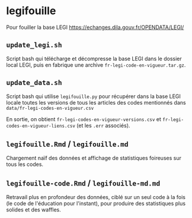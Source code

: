 # legifouille

Pour fouiller la base LEGI https://echanges.dila.gouv.fr/OPENDATA/LEGI/

## `update_legi.sh` 

Script bash qui télécharge et décompresse la base LEGI dans le dossier local LEGI, puis en fabrique une archive `fr-legi-code-en-vigueur.tar.gz`.

## `update_data.sh`

Script bash qui utilise `legifouille.py` pour récupérer dans la base LEGI locale toutes les versions de tous les articles des codes mentionnés dans `data/fr-legi-codes-en-vigueur.csv`

En sortie, on obtient `fr-legi-codes-en-vigueur-versions.csv` et `fr-legi-codes-en-vigueur-liens.csv` (et les `.err` associés).

## `legifouille.Rmd` / `legifouille.md` 

Chargement naïf des données et affichage de statistiques foireuses sur tous les codes.

## `legifouille-code.Rmd` / `legifouille-md.md` 

Retravail plus en profondeur des données, ciblé sur un seul code à la fois (le code de l'éducation pour l'instant), pour produire des statistiques plus solides et des waffles. 

